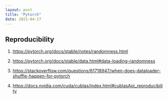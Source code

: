 ```yaml
---
layout: post
title: "Pytorch"
date: 2021-04-17
---
```


## Reproducibility

1. https://pytorch.org/docs/stable/notes/randomness.html

2. https://pytorch.org/docs/stable/data.html#data-loading-randomness

3. https://stackoverflow.com/questions/61718947/when-does-dataloader-shuffle-happen-for-pytorch

4. https://docs.nvidia.com/cuda/cublas/index.html#cublasApi_reproducibility
